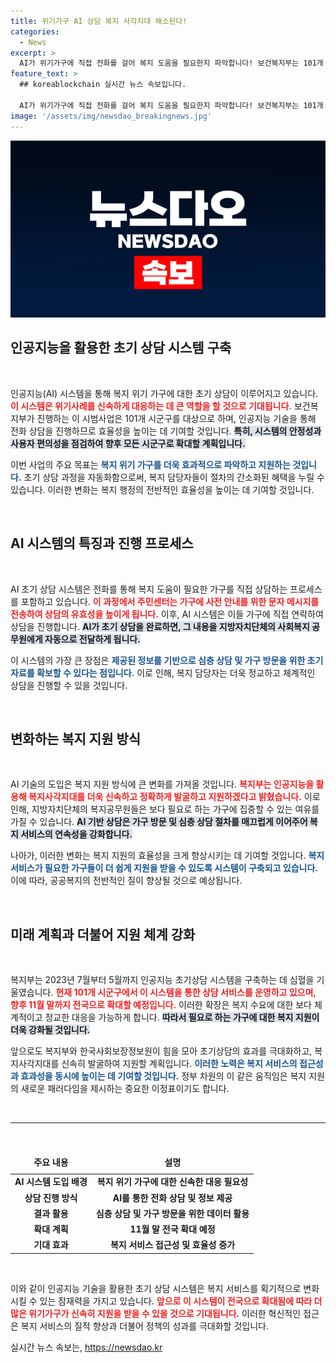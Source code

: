 ```yaml
---
title: 위기가구 AI 상담 복지 사각지대 해소된다!
categories:
  - News
excerpt: >
  AI가 위기가구에 직접 전화를 걸어 복지 도움을 필요한지 파악합니다! 보건복지부는 101개 시군구에서 시범사업을 실시하며, 효율적인 초기상담을 통해 복지사각지대를 신속하게 지원할 예정입니다.
feature_text: >
  ## koreablockchain 실시간 뉴스 속보입니다.

  AI가 위기가구에 직접 전화를 걸어 복지 도움을 필요한지 파악합니다! 보건복지부는 101개 시군구에서 시범사업을 실시하며, 효율적인 초기상담을 통해 복지사각지대를 신속하게 지원할 예정입니다.
image: '/assets/img/newsdao_breakingnews.jpg'
---
```


<p><img src="/assets/img/newsdao_breakingnews.jpg" alt="koreablockchain 속보" /></p>

<h2 data-ke-size="size26">인공지능을 활용한 초기 상담 시스템 구축</h2>

<p data-ke-size="size16">&nbsp;</p>

<p>인공지능(AI) 시스템을 통해 복지 위기 가구에 대한 초기 상담이 이루어지고 있습니다. <b><span style="color: #ee2323;">이 시스템은 위기사례를 신속하게 대응하는 데 큰 역할을 할 것으로 기대됩니다.</span></b> 보건복지부가 진행하는 이 시범사업은 101개 시군구를 대상으로 하며, 인공지능 기술을 통해 전화 상담을 진행하므로 효율성을 높이는 데 기여할 것입니다. <b><span style="background-color: #21538527;">특히, 시스템의 안정성과 사용자 편의성을 점검하여 향후 모든 시군구로 확대할 계획입니다.</span></b> </p>

<p>이번 사업의 주요 목표는 <b><span style="color: #1a5490;">복지 위기 가구를 더욱 효과적으로 파악하고 지원하는 것입니다.</span></b> 초기 상담 과정을 자동화함으로써, 복지 담당자들이 절차의 간소화된 혜택을 누릴 수 있습니다. 이러한 변화는 복지 행정의 전반적인 효율성을 높이는 데 기여할 것입니다.</p>

<p data-ke-size="size16">&nbsp;</p>

<h2 data-ke-size="size26">AI 시스템의 특징과 진행 프로세스</h2>

<p data-ke-size="size16">&nbsp;</p>

<p>AI 초기 상담 시스템은 전화를 통해 복지 도움이 필요한 가구를 직접 상담하는 프로세스를 포함하고 있습니다. <b><span style="color: #ee2323;">이 과정에서 주민센터는 가구에 사전 안내를 위한 문자 메시지를 전송하여 상담의 유효성을 높이게 됩니다.</span></b> 이후, AI 시스템은 이들 가구에 직접 연락하여 상담을 진행합니다. <b><span style="background-color: #21538527;">AI가 초기 상담을 완료하면, 그 내용을 지방자치단체의 사회복지 공무원에게 자동으로 전달하게 됩니다.</span></b></p>

<p>이 시스템의 가장 큰 장점은 <b><span style="color: #1a5490;">제공된 정보를 기반으로 심층 상담 및 가구 방문을 위한 초기 자료를 확보할 수 있다는 점입니다.</span></b> 이로 인해, 복지 담당자는 더욱 정교하고 체계적인 상담을 진행할 수 있을 것입니다.</p>

<p data-ke-size="size16">&nbsp;</p>

<h2 data-ke-size="size26">변화하는 복지 지원 방식</h2>

<p data-ke-size="size16">&nbsp;</p>

<p>AI 기술의 도입은 복지 지원 방식에 큰 변화를 가져올 것입니다. <b><span style="color: #ee2323;">복지부는 인공지능을 활용해 복지사각지대를 더욱 신속하고 정확하게 발굴하고 지원하겠다고 밝혔습니다.</span></b> 이로 인해, 지방자치단체의 복지공무원들은 보다 필요로 하는 가구에 집중할 수 있는 여유를 가질 수 있습니다. <b><span style="background-color: #21538527;">AI 기반 상담은 가구 방문 및 심층 상담 절차를 매끄럽게 이어주어 복지 서비스의 연속성을 강화합니다.</span></b></p>

<p>나아가, 이러한 변화는 복지 지원의 효율성을 크게 향상시키는 데 기여할 것입니다. <b><span style="color: #1a5490;">복지 서비스가 필요한 가구들이 더 쉽게 지원을 받을 수 있도록 시스템이 구축되고 있습니다.</span></b> 이에 따라, 공공복지의 전반적인 질이 향상될 것으로 예상됩니다.</p>

<p data-ke-size="size16">&nbsp;</p>

<h2 data-ke-size="size26">미래 계획과 더불어 지원 체계 강화</h2>

<p data-ke-size="size16">&nbsp;</p>

<p>복지부는 2023년 7월부터 5월까지 인공지능 초기상담 시스템을 구축하는 데 심혈을 기울였습니다. <b><span style="color: #ee2323;">현재 101개 시군구에서 이 시스템을 통한 상담 서비스를 운영하고 있으며, 향후 11월 말까지 전국으로 확대할 예정입니다.</span></b> 이러한 확장은 복지 수요에 대한 보다 체계적이고 정교한 대응을 가능하게 합니다. <b><span style="background-color: #21538527;">따라서 필요로 하는 가구에 대한 복지 지원이 더욱 강화될 것입니다.</span></b></p>

<p>앞으로도 복지부와 한국사회보장정보원이 힘을 모아 초기상담의 효과를 극대화하고, 복지사각지대를 신속히 발굴하여 지원할 계획입니다. <b><span style="color: #1a5490;">이러한 노력은 복지 서비스의 접근성과 효과성을 동시에 높이는 데 기여할 것입니다.</span></b> 정부 차원의 이 같은 움직임은 복지 지원의 새로운 패러다임을 제시하는 중요한 이정표이기도 합니다.</p>

<p data-ke-size="size16">&nbsp;</p>

<hr>

<p data-ke-size="size16">&nbsp;</p>

<table style="width: 100%; border-collapse: collapse;"> 
 <thead>
 <tr>
 <td style="text-align: center; height: 30px;"><b>주요 내용</b></td>
 <td style="text-align: center; height: 30px;"><b>설명</b></td>
 </tr>
 </thead>
 <tbody>
 <tr>
 <td style="text-align: center; height: 17px;"><b>AI 시스템 도입 배경</b></td>
 <td style="text-align: center; height: 17px;"><b>복지 위기 가구에 대한 신속한 대응 필요성</b></td>
 </tr>
 <tr>
 <td style="text-align: center; height: 17px;"><b>상담 진행 방식</b></td>
 <td style="text-align: center; height: 17px;"><b>AI를 통한 전화 상담 및 정보 제공</b></td>
 </tr>
 <tr>
 <td style="text-align: center; height: 17px;"><b>결과 활용</b></td>
 <td style="text-align: center; height: 17px;"><b>심층 상담 및 가구 방문을 위한 데이터 활용</b></td>
 </tr>
 <tr>
 <td style="text-align: center; height: 17px;"><b>확대 계획</b></td>
 <td style="text-align: center; height: 17px;"><b>11월 말 전국 확대 예정</b></td>
 </tr>
 <tr>
 <td style="text-align: center; height: 17px;"><b>기대 효과</b></td>
 <td style="text-align: center; height: 17px;"><b>복지 서비스 접근성 및 효율성 증가</b></td>
 </tr>
 </tbody>
</table>

<p data-ke-size="size16">&nbsp;</p>

<p>이와 같이 인공지능 기술을 활용한 초기 상담 시스템은 복지 서비스를 획기적으로 변화시킬 수 있는 잠재력을 가지고 있습니다. <b><span style="color: #ee2323;">앞으로 이 시스템이 전국으로 확대됨에 따라 더 많은 위기가구가 신속히 지원을 받을 수 있을 것으로 기대됩니다.</span></b> 이러한 혁신적인 접근은 복지 서비스의 질적 향상과 더불어 정책의 성과를 극대화할 것입니다.</p>
실시간 뉴스 속보는, <a href="https://newsdao.kr" rel="dofollow">https://newsdao.kr</a>


